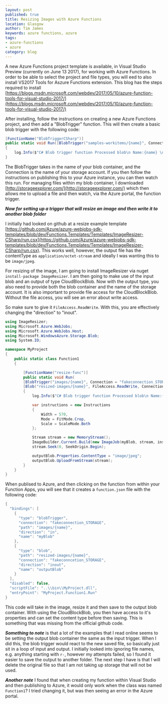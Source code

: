 ```yaml
---
layout: post
published: true
title: Resizing Images with Azure Functions
location: Glasgow
author: Tim James
keywords: azure functions, azure
tags:
- azure-functions
- azure
category: blog
---
```


A new Azure Functions project template is available, in Visual Studio Preview (currently on June 13 2017), for working with Azure Functions. 
In order to be able to select the project and file types, you will eed to also install VS2017 Tools for Aszure Functions extension.
This blog has the steps required to install [https://blogs.msdn.microsoft.com/webdev/2017/05/10/azure-function-tools-for-visual-studio-2017/](https://blogs.msdn.microsoft.com/webdev/2017/05/10/azure-function-tools-for-visual-studio-2017/)

After installing, follow the instructions on creating a new Azure Functions project, and then add a "BlobTrigger" function. This will then create a basic blob trigger with the following code:

```csharp
[FunctionName("BlobTriggerCSharp")]
public static void Run([BlobTrigger("samples-workitems/{name}", Connection = "")]Stream myBlob, string name, TraceWriter log)
{
    log.Info($"C# Blob trigger function Processed blob\n Name:{name} \n Size: {myBlob.Length} Bytes");
}
```

The BlobTrigger takes in the name of your blob container, and the Connection is the name of your storage account. If you then follow the instructions on publishing this to your Azure instance, you can then watch this run.
For managing files within my blob container, I downloaded [http://storageexplorer.com/](http://storageexplorer.com/) which then allows me to upload a file and then watch, via the Azure portal, the function trigger.

<!--excerpt-->

***Now for setting up a trigger that will resize an image and then write it to another blob folder***

I initially had looked on github at a resize example template [https://github.com/Azure/azure-webjobs-sdk-templates/blob/dev/Functions.Templates/Templates/ImageResizer-CSharp/run.csx](https://github.com/Azure/azure-webjobs-sdk-templates/blob/dev/Functions.Templates/Templates/ImageResizer-CSharp/run.csx).
This works well, however, the output file has the contentType as `application/octet-stream` and ideally I was wanting this to be `image/jpeg`.

For resizing of the image, I am going to install ImageResizer via nuget `install-package ImageResizer`. I am then going to make use of the input blob and an output of type CloudBlockBlob. 
Now with the output type, you also need to provide both the blob container and the name of the storage account. It is also important to provide file access for the CloudBlockBlob. Without the file access, you will see an error about write access.

So make sure to give it `FileAccess.ReadWrite`. With this, you are effectively changing the "direction" to "inout".

```csharp
using ImageResizer;
using Microsoft.Azure.WebJobs;
using Microsoft.Azure.WebJobs.Host;
using Microsoft.WindowsAzure.Storage.Blob;
using System.IO;

namespace MyProject
{
    public static class Function1
    {

        [FunctionName("resize-func")]
        public static void Run(
        [BlobTrigger("images/{name}", Connection = "fakeconnection_STORAGE")] Stream myBlob, string name,
        [Blob("resized-images/{name}", FileAccess.ReadWrite, Connection = "fakeconnection_STORAGE")] CloudBlockBlob outputBlob, TraceWriter log)
        {
            log.Info($"C# Blob trigger function Processed blob\n Name:{name} \n Size: {myBlob.Length} Bytes");

            var instructions = new Instructions
            {
                Width = 570,
                Mode = FitMode.Crop,
                Scale = ScaleMode.Both
            };

            Stream stream = new MemoryStream();
            ImageBuilder.Current.Build(new ImageJob(myBlob, stream, instructions));
            stream.Seek(0, SeekOrigin.Begin);

            outputBlob.Properties.ContentType = "image/jpeg";
            outputBlob.UploadFromStream(stream);
        }
    }
}
```

When publised to Azure, and then clicking on the function from within your Function Apps, you will see that it creates a `function.json` file with the following code:

```csharp
{
  "bindings": [
    {
      "type": "blobTrigger",
      "connection": "fakeconnection_STORAGE",
      "path": "images/{name}",
      "direction": "in",
      "name": "myBlob"
    },
    {
      "type": "blob",
      "path": "resized-images/{name}",
      "connection": "fakeconncetion_STORAGE",
      "direction": "inout",
      "name": "outputBlob"
    }
  ],
  "disabled": false,
  "scriptFile": "..\\bin\\MyProject.dll",
  "entryPoint": "MyProject.Function1.Run"
}
```

This code will take in the image, resize it and then save to the output blob container. With using the CloudBlockBlob, you then have access to it's properties and can set the content type before then saving. This is something that was missing from the official github code.

***Something to note*** is that a lot of the examples that I read online seems to be setting the output blob container the same as the input trigger. When I did this, the blob trigger would react to the new saved file, so basically just sit in a loop of input and output.
I initially looked into ignoring file names, e.g. anything starting with `r-`, however my attempts failed, so I found it easier to save the output to another folder. The next step I have is that I will delete the original file so that I am not taking up storage that will not be used.

***Another note*** I found that when creating my function within Visual Studio and then publishing to Azure, it would only work when the class was named `Function1`? I tried changing it, but was then seeing an error in the Azure portal.